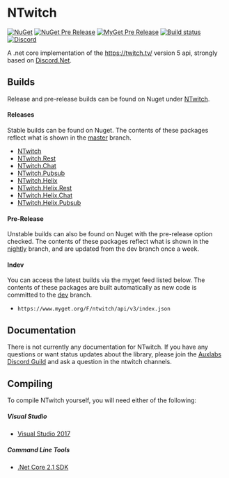 # NTwitch
[![NuGet](https://img.shields.io/nuget/v/NTwitch.svg?label=release)](https://www.nuget.org/packages/NTwitch) [![NuGet Pre Release](https://img.shields.io/nuget/vpre/NTwitch.svg?label=pre-release)](https://www.nuget.org/packages/NTwitch) [![MyGet Pre Release](https://img.shields.io/myget/ntwitch/vpre/NTwitch.svg?label=dev)](https://www.myget.org/feed/Packages/ntwitch) [![Build status](https://ci.appveyor.com/api/projects/status/3druvy47ds3uld47/branch/dev?svg=true)](https://ci.appveyor.com/project/Aux/ntwitch/branch/dev) [![Discord](https://discordapp.com/api/guilds/257698577894080512/widget.png)](https://discord.gg/yd8x2wM)

A .net core implementation of the https://twitch.tv/ version 5 api, strongly based on [Discord.Net](https://github.com/RogueException/Discord.Net).

## Builds
Release and pre-release builds can be found on Nuget under [NTwitch](https://www.nuget.org/packages/NTwitch/).

#### Releases
Stable builds can be found on Nuget. The contents of these packages reflect what is shown in the [master](https://github.com/Aux/NTwitch/tree/master) branch.
- [NTwitch](https://www.nuget.org/packages/NTwitch/)
- [NTwitch.Rest](https://www.nuget.org/packages/NTwitch.Rest/)
- [NTwitch.Chat](https://www.nuget.org/packages/NTwitch.Chat/)
- [NTwitch.Pubsub](https://www.nuget.org/packages/NTwitch.Pubsub/)
- [NTwitch.Helix](https://www.nuget.org/packages/NTwitch.Helix/)
- [NTwitch.Helix.Rest](https://www.nuget.org/packages/NTwitch.Helix.Rest/)
- [NTwitch.Helix.Chat](https://www.nuget.org/packages/NTwitch.Helix.Chat/)
- [NTwitch.Helix.Pubsub](https://www.nuget.org/packages/NTwitch.Helix.Pubsub/)
#### Pre-Release
Unstable builds can also be found on Nuget with the pre-release option checked. The contents of these packages reflect what is shown in the [nightly](https://github.com/Aux/NTwitch/tree/nightly) branch, and are updated from the dev branch once a week.
#### Indev
You can access the latest builds via the myget feed listed below. The contents of these packages are built automatically as new code is committed to the [dev](https://github.com/Aux/NTwitch/tree/dev) branch.
- `https://www.myget.org/F/ntwitch/api/v3/index.json`

## Documentation
There is not currently any documentation for NTwitch. If you have any questions or want status updates about the library, please join the [Auxlabs Discord Guild](https://discord.gg/h8sfyau) and ask a question in the ntwitch channels.

## Compiling
To compile NTwitch yourself, you will need either of the following:

##### Visual Studio
- [Visual Studio 2017](https://www.microsoft.com/net/core#windowsvs2017)

##### Command Line Tools
- [.Net Core 2.1 SDK](https://www.microsoft.com/net/download/core)
